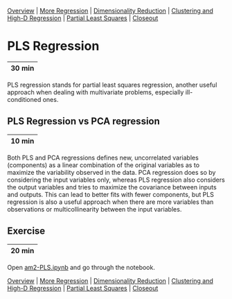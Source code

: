 [Overview](./00_overview.md) |
[More Regression](./01_regression.md) |
[Dimensionality Reduction](./02_dimreduction.md) |
[Clustering and High-D Regression](./03_clusteringAndHigherD.md) |
[Partial Least Squares](./04_PLS.md)  |
[Closeout](./05_closeout.md)

# PLS Regression

| 30 min |
| ------ |

PLS regression stands for partial least squares regression, another useful approach when dealing with multivariate problems, especially ill-conditioned ones.

## PLS Regression vs PCA regression

| 10 min |
| ------ |

Both PLS and PCA regressions defines new, uncorrelated variables (components) as a linear combination of the original variables as to maximize the variability observed in the data. PCA regression does so by considering the input variables only, whereas PLS regression also considers the output variables and tries to maximize the covariance between inputs and outputs. This can lead to better fits with fewer components, but PLS regression is also a useful approach when there are more variables than observations or multicollinearity between the input variables.

## Exercise

| 20 min |
| ------ |

Open [am2-PLS.ipynb](../notebooks/am2-PLS.ipynb) and go through the notebook.

[Overview](./00_overview.md) |
[More Regression](./01_regression.md) |
[Dimensionality Reduction](./02_dimreduction.md) |
[Clustering and High-D Regression](./03_clusteringAndHigherD.md) |
[Partial Least Squares](./04_PLS.md)  |
[Closeout](./05_closeout.md)
